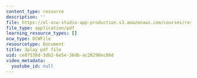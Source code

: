 ```yaml
---
content_type: resource
description: ''
file: https://ol-ocw-studio-app-production.s3.amazonaws.com/courses/res-9-003-brains-minds-and-machines-summer-course-summer-2015/ce07538d3db26e5e36dbac28290ec86d_7eUfAb8de8c.pdf
file_type: application/pdf
learning_resource_types: []
ocw_type: OCWFile
resourcetype: Document
title: 3play pdf file
uid: ce07538d-3db2-6e5e-36db-ac28290ec86d
video_metadata:
  youtube_id: null
---
```

